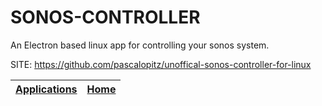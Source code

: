 # SONOS-CONTROLLER

 An Electron based linux app for controlling your sonos system.

 SITE: https://github.com/pascalopitz/unoffical-sonos-controller-for-linux

 | [Applications](https://portable-linux-apps.github.io/apps.html) | [Home](https://portable-linux-apps.github.io)
 | --- | --- |
